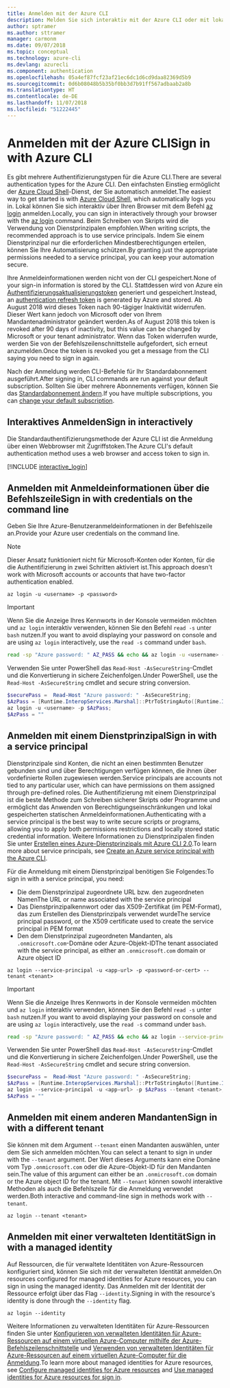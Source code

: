 ```yaml
---
title: Anmelden mit der Azure CLI
description: Melden Sie sich interaktiv mit der Azure CLI oder mit lokalen Anmeldeinformationen an.
author: sptramer
ms.author: sttramer
manager: carmonm
ms.date: 09/07/2018
ms.topic: conceptual
ms.technology: azure-cli
ms.devlang: azurecli
ms.component: authentication
ms.openlocfilehash: 05a4ef87fcf23af21ec6dc1d6cd9daa82369d5b9
ms.sourcegitcommit: 0d6b08048b5b35bf0bb3d7b91ff567adbaab2a8b
ms.translationtype: HT
ms.contentlocale: de-DE
ms.lasthandoff: 11/07/2018
ms.locfileid: "51222445"
---
```

# <a name="sign-in-with-azure-cli"></a><span data-ttu-id="4b623-103">Anmelden mit der Azure CLI</span><span class="sxs-lookup"><span data-stu-id="4b623-103">Sign in with Azure CLI</span></span> 

<span data-ttu-id="4b623-104">Es gibt mehrere Authentifizierungstypen für die Azure CLI.</span><span class="sxs-lookup"><span data-stu-id="4b623-104">There are several authentication types for the Azure CLI.</span></span> <span data-ttu-id="4b623-105">Den einfachsten Einstieg ermöglicht der [Azure Cloud Shell](/azure/cloud-shell/overview)-Dienst, der Sie automatisch anmeldet.</span><span class="sxs-lookup"><span data-stu-id="4b623-105">The easiest way to get started is with [Azure Cloud Shell](/azure/cloud-shell/overview), which automatically logs you in.</span></span>
<span data-ttu-id="4b623-106">Lokal können Sie sich interaktiv über Ihren Browser mit dem Befehl [az login](/cli/azure/reference-index#az-login) anmelden.</span><span class="sxs-lookup"><span data-stu-id="4b623-106">Locally, you can sign in interactively through your browser with the [az login](/cli/azure/reference-index#az-login) command.</span></span> <span data-ttu-id="4b623-107">Beim Schreiben von Skripts wird die Verwendung von Dienstprinzipalen empfohlen.</span><span class="sxs-lookup"><span data-stu-id="4b623-107">When writing scripts, the recommended approach is to use service principals.</span></span> <span data-ttu-id="4b623-108">Indem Sie einem Dienstprinzipal nur die erforderlichen Mindestberechtigungen erteilen, können Sie Ihre Automatisierung schützen.</span><span class="sxs-lookup"><span data-stu-id="4b623-108">By granting just the appropriate permissions needed to a service principal, you can keep your automation secure.</span></span>

<span data-ttu-id="4b623-109">Ihre Anmeldeinformationen werden nicht von der CLI gespeichert.</span><span class="sxs-lookup"><span data-stu-id="4b623-109">None of your sign-in information is stored by the CLI.</span></span> <span data-ttu-id="4b623-110">Stattdessen wird von Azure ein [Authentifizierungsaktualisierungstoken](https://docs.microsoft.com/en-us/azure/active-directory/develop/v1-id-and-access-tokens#refresh-tokens) generiert und gespeichert.</span><span class="sxs-lookup"><span data-stu-id="4b623-110">Instead, an [authentication refresh token](https://docs.microsoft.com/en-us/azure/active-directory/develop/v1-id-and-access-tokens#refresh-tokens) is generated by Azure and stored.</span></span> <span data-ttu-id="4b623-111">Ab August 2018 wird dieses Token nach 90-tägiger Inaktivität widerrufen. Dieser Wert kann jedoch von Microsoft oder von Ihrem Mandantenadministrator geändert werden.</span><span class="sxs-lookup"><span data-stu-id="4b623-111">As of August 2018 this token is revoked after 90 days of inactivity, but this value can be changed by Microsoft or your tenant administrator.</span></span> <span data-ttu-id="4b623-112">Wenn das Token widerrufen wurde, werden Sie von der Befehlszeilenschnittstelle aufgefordert, sich erneut anzumelden.</span><span class="sxs-lookup"><span data-stu-id="4b623-112">Once the token is revoked you get a message from the CLI saying you need to sign in again.</span></span>

<span data-ttu-id="4b623-113">Nach der Anmeldung werden CLI-Befehle für Ihr Standardabonnement ausgeführt.</span><span class="sxs-lookup"><span data-stu-id="4b623-113">After signing in, CLI commands are run against your default subscription.</span></span> <span data-ttu-id="4b623-114">Sollten Sie über mehrere Abonnements verfügen, können Sie das [Standardabonnement ändern](manage-azure-subscriptions-azure-cli.md).</span><span class="sxs-lookup"><span data-stu-id="4b623-114">If you have multiple subscriptions, you can [change your default subscription](manage-azure-subscriptions-azure-cli.md).</span></span>

## <a name="sign-in-interactively"></a><span data-ttu-id="4b623-115">Interaktives Anmelden</span><span class="sxs-lookup"><span data-stu-id="4b623-115">Sign in interactively</span></span>

<span data-ttu-id="4b623-116">Die Standardauthentifizierungsmethode der Azure CLI ist die Anmeldung über einen Webbrowser mit Zugriffstoken.</span><span class="sxs-lookup"><span data-stu-id="4b623-116">The Azure CLI's default authentication method uses a web browser and access token to sign in.</span></span>

[!INCLUDE [interactive_login](includes/interactive-login.md)]

## <a name="sign-in-with-credentials-on-the-command-line"></a><span data-ttu-id="4b623-117">Anmelden mit Anmeldeinformationen über die Befehlszeile</span><span class="sxs-lookup"><span data-stu-id="4b623-117">Sign in with credentials on the command line</span></span>

<span data-ttu-id="4b623-118">Geben Sie Ihre Azure-Benutzeranmeldeinformationen in der Befehlszeile an.</span><span class="sxs-lookup"><span data-stu-id="4b623-118">Provide your Azure user credentials on the command line.</span></span>

> [!Note]
> <span data-ttu-id="4b623-119">Dieser Ansatz funktioniert nicht für Microsoft-Konten oder Konten, für die die Authentifizierung in zwei Schritten aktiviert ist.</span><span class="sxs-lookup"><span data-stu-id="4b623-119">This approach doesn't work with Microsoft accounts or accounts that have two-factor authentication enabled.</span></span>

```azurecli-interactive
az login -u <username> -p <password>
```

> [!IMPORTANT]
> <span data-ttu-id="4b623-120">Wenn Sie die Anzeige Ihres Kennworts in der Konsole vermeiden möchten und `az login` interaktiv verwenden, können Sie den Befehl `read -s` unter `bash` nutzen.</span><span class="sxs-lookup"><span data-stu-id="4b623-120">If you want to avoid displaying your password on console and are using `az login` interactively, use the `read -s` command under `bash`.</span></span>
>
> ```bash
> read -sp "Azure password: " AZ_PASS && echo && az login -u <username> -p $AZ_PASS
> ```
>
> <span data-ttu-id="4b623-121">Verwenden Sie unter PowerShell das `Read-Host -AsSecureString`-Cmdlet und die Konvertierung in sichere Zeichenfolgen.</span><span class="sxs-lookup"><span data-stu-id="4b623-121">Under PowerShell, use the `Read-Host -AsSecureString` cmdlet and secure string conversion.</span></span>
>
> ```powershell
> $securePass =  Read-Host "Azure password: " -AsSecureString;
> $AzPass = [Runtime.InteropServices.Marshal]::PtrToStringAuto([Runtime.InteropServices.Marshal]::SecureStringToBSTR($securePass));
> az login -u <username> -p $AzPass;
> $AzPass = ""
> ```

## <a name="sign-in-with-a-service-principal"></a><span data-ttu-id="4b623-122">Anmelden mit einem Dienstprinzipal</span><span class="sxs-lookup"><span data-stu-id="4b623-122">Sign in with a service principal</span></span>

<span data-ttu-id="4b623-123">Dienstprinzipale sind Konten, die nicht an einen bestimmten Benutzer gebunden sind und über Berechtigungen verfügen können, die ihnen über vordefinierte Rollen zugewiesen werden.</span><span class="sxs-lookup"><span data-stu-id="4b623-123">Service principals are accounts not tied to any particular user, which can have permissions on them assigned through pre-defined roles.</span></span> <span data-ttu-id="4b623-124">Die Authentifizierung mit einem Dienstprinzipal ist die beste Methode zum Schreiben sicherer Skripts oder Programme und ermöglicht das Anwenden von Berechtigungseinschränkungen und lokal gespeicherten statischen Anmeldeinformationen.</span><span class="sxs-lookup"><span data-stu-id="4b623-124">Authenticating with a service principal is the best way to write secure scripts or programs, allowing you to apply both permissions restrictions and locally stored static credential information.</span></span> <span data-ttu-id="4b623-125">Weitere Informationen zu Dienstprinzipalen finden Sie unter [Erstellen eines Azure-Dienstprinzipals mit Azure CLI 2.0](create-an-azure-service-principal-azure-cli.md).</span><span class="sxs-lookup"><span data-stu-id="4b623-125">To learn more about service principals, see [Create an Azure service principal with the Azure CLI](create-an-azure-service-principal-azure-cli.md).</span></span>

<span data-ttu-id="4b623-126">Für die Anmeldung mit einem Dienstprinzipal benötigen Sie Folgendes:</span><span class="sxs-lookup"><span data-stu-id="4b623-126">To sign in with a service principal, you need:</span></span>

* <span data-ttu-id="4b623-127">Die dem Dienstprinzipal zugeordnete URL bzw. den zugeordneten Namen</span><span class="sxs-lookup"><span data-stu-id="4b623-127">The URL or name associated with the service principal</span></span>
* <span data-ttu-id="4b623-128">Das Dienstprinzipalkennwort oder das X509-Zertifikat (im PEM-Format), das zum Erstellen des Dienstprinzipals verwendet wurde</span><span class="sxs-lookup"><span data-stu-id="4b623-128">The service principal password, or the X509 certificate used to create the service principal in PEM format</span></span>
* <span data-ttu-id="4b623-129">Den dem Dienstprinzipal zugeordneten Mandanten, als `.onmicrosoft.com`-Domäne oder Azure-Objekt-ID</span><span class="sxs-lookup"><span data-stu-id="4b623-129">The tenant associated with the service principal, as either an `.onmicrosoft.com` domain or Azure object ID</span></span>

```azurecli-interactive
az login --service-principal -u <app-url> -p <password-or-cert> --tenant <tenant>
```

> [!IMPORTANT]
> <span data-ttu-id="4b623-130">Wenn Sie die Anzeige Ihres Kennworts in der Konsole vermeiden möchten und `az login` interaktiv verwenden, können Sie den Befehl `read -s` unter `bash` nutzen.</span><span class="sxs-lookup"><span data-stu-id="4b623-130">If you want to avoid displaying your password on console and are using `az login` interactively, use the `read -s` command under `bash`.</span></span>
>
> ```bash
> read -sp "Azure password: " AZ_PASS && echo && az login --service-principal -u <app-url> -p $AZ_PASS --tenant <tenant>
> ```
>
> <span data-ttu-id="4b623-131">Verwenden Sie unter PowerShell das `Read-Host -AsSecureString`-Cmdlet und die Konvertierung in sichere Zeichenfolgen.</span><span class="sxs-lookup"><span data-stu-id="4b623-131">Under PowerShell, use the `Read-Host -AsSecureString` cmdlet and secure string conversion.</span></span>
>
> ```powershell
> $securePass =  Read-Host "Azure password: " -AsSecureString;
> $AzPass = [Runtime.InteropServices.Marshal]::PtrToStringAuto([Runtime.InteropServices.Marshal]::SecureStringToBSTR($securePass));
> az login --service-principal -u <app-url> -p $AzPass --tenant <tenant>;
> $AzPass = ""
> ```

## <a name="sign-in-with-a-different-tenant"></a><span data-ttu-id="4b623-132">Anmelden mit einem anderen Mandanten</span><span class="sxs-lookup"><span data-stu-id="4b623-132">Sign in with a different tenant</span></span>

<span data-ttu-id="4b623-133">Sie können mit dem Argument `--tenant` einen Mandanten auswählen, unter dem Sie sich anmelden möchten.</span><span class="sxs-lookup"><span data-stu-id="4b623-133">You can select a tenant to sign in under with the `--tenant` argument.</span></span> <span data-ttu-id="4b623-134">Der Wert dieses Arguments kann eine Domäne vom Typ `.onmicrosoft.com` oder die Azure-Objekt-ID für den Mandanten sein.</span><span class="sxs-lookup"><span data-stu-id="4b623-134">The value of this argument can either be an `.onmicrosoft.com` domain or the Azure object ID for the tenant.</span></span> <span data-ttu-id="4b623-135">Mit `--tenant` können sowohl interaktive Methoden als auch die Befehlszeile für die Anmeldung verwendet werden.</span><span class="sxs-lookup"><span data-stu-id="4b623-135">Both interactive and command-line sign in methods work with `--tenant`.</span></span>

```azurecli-interactive
az login --tenant <tenant>
```

## <a name="sign-in-with-a-managed-identity"></a><span data-ttu-id="4b623-136">Anmelden mit einer verwalteten Identität</span><span class="sxs-lookup"><span data-stu-id="4b623-136">Sign in with a managed identity</span></span>

<span data-ttu-id="4b623-137">Auf Ressourcen, die für verwaltete Identitäten von Azure-Ressourcen konfiguriert sind, können Sie sich mit der verwalteten Identität anmelden.</span><span class="sxs-lookup"><span data-stu-id="4b623-137">On resources configured for managed identities for Azure resources, you can sign in using the managed identity.</span></span> <span data-ttu-id="4b623-138">Das Anmelden mit der Identität der Ressource erfolgt über das Flag `--identity`.</span><span class="sxs-lookup"><span data-stu-id="4b623-138">Signing in with the resource's identity is done through the `--identity` flag.</span></span>

```azurecli-interactive
az login --identity
```

<span data-ttu-id="4b623-139">Weitere Informationen zu verwalteten Identitäten für Azure-Ressourcen finden Sie unter [Konfigurieren von verwalteten Identitäten für Azure-Ressourcen auf einem virtuellen Azure-Computer mithilfe der Azure-Befehlszeilenschnittstelle](https://docs.microsoft.com/en-us/azure/active-directory/managed-identities-azure-resources/qs-configure-cli-windows-vm) und [Verwenden von verwalteten Identitäten für Azure-Ressourcen auf einem virtuellen Azure-Computer für die Anmeldung](https://docs.microsoft.com/en-us/azure/active-directory/managed-identities-azure-resources/how-to-use-vm-sign-in).</span><span class="sxs-lookup"><span data-stu-id="4b623-139">To learn more about managed identities for Azure resources, see [Configure managed identities for Azure resources](https://docs.microsoft.com/en-us/azure/active-directory/managed-identities-azure-resources/qs-configure-cli-windows-vm) and [Use managed identities for Azure resources for sign in](https://docs.microsoft.com/en-us/azure/active-directory/managed-identities-azure-resources/how-to-use-vm-sign-in).</span></span>
